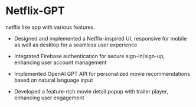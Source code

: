 # Netflix-GPT
netflix like app with various features.

- Designed and implemented a Netflix-inspired UI,  responsive for mobile as well as desktop for a seamless user experience

- Integrated Firebase authentication for secure sign-in/sign-up, enhancing user account management

- Implemented OpenAI GPT API for personalized movie recommendations based on natural language input

- Developed a feature-rich movie detail popup with trailer player, enhancing user engagement
